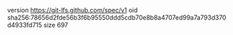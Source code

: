 version https://git-lfs.github.com/spec/v1
oid sha256:78656d2fde56b3f6b95550ddd5cdb70e8b8a4707ed99a7a793d370d4933fd715
size 697
